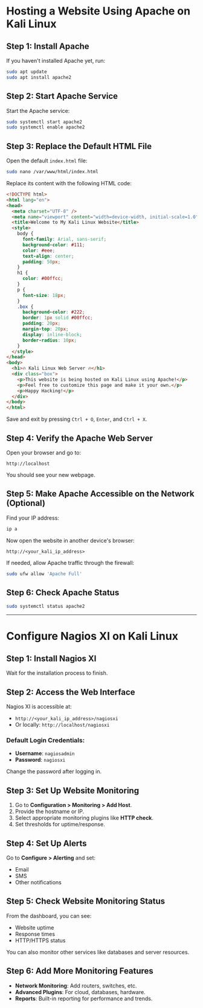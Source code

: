 # Hosting a Website Using Apache on Kali Linux

## Step 1: Install Apache

If you haven't installed Apache yet, run:

```bash
sudo apt update
sudo apt install apache2
```

## Step 2: Start Apache Service

Start the Apache service:

```bash
sudo systemctl start apache2
sudo systemctl enable apache2
```

## Step 3: Replace the Default HTML File

Open the default `index.html` file:

```bash
sudo nano /var/www/html/index.html
```

Replace its content with the following HTML code:

```html
<!DOCTYPE html>
<html lang="en">
<head>
  <meta charset="UTF-8" />
  <meta name="viewport" content="width=device-width, initial-scale=1.0"/>
  <title>Welcome to My Kali Linux Website</title>
  <style>
    body {
      font-family: Arial, sans-serif;
      background-color: #111;
      color: #eee;
      text-align: center;
      padding: 50px;
    }
    h1 {
      color: #00ffcc;
    }
    p {
      font-size: 18px;
    }
    .box {
      background-color: #222;
      border: 1px solid #00ffcc;
      padding: 20px;
      margin-top: 20px;
      display: inline-block;
      border-radius: 10px;
    }
  </style>
</head>
<body>
  <h1>🔥 Kali Linux Web Server 🔥</h1>
  <div class="box">
    <p>This website is being hosted on Kali Linux using Apache!</p>
    <p>Feel free to customize this page and make it your own.</p>
    <p>Happy Hacking!</p>
  </div>
</body>
</html>
```

Save and exit by pressing `Ctrl + O`, `Enter`, and `Ctrl + X`.

## Step 4: Verify the Apache Web Server

Open your browser and go to:

```
http://localhost
```

You should see your new webpage.

## Step 5: Make Apache Accessible on the Network (Optional)

Find your IP address:

```bash
ip a
```

Now open the website in another device's browser:

```
http://<your_kali_ip_address>
```

If needed, allow Apache traffic through the firewall:

```bash
sudo ufw allow 'Apache Full'
```

## Step 6: Check Apache Status

```bash
sudo systemctl status apache2
```

---

# Configure Nagios XI on Kali Linux

## Step 1: Install Nagios XI

Wait for the installation process to finish.

## Step 2: Access the Web Interface

Nagios XI is accessible at:

- `http://<your_kali_ip_address>/nagiosxi`
- Or locally: `http://localhost/nagiosxi`

### Default Login Credentials:

- **Username**: `nagiosadmin`
- **Password**: `nagiosxi`

Change the password after logging in.

## Step 3: Set Up Website Monitoring

1. Go to **Configuration > Monitoring > Add Host**.
2. Provide the hostname or IP.
3. Select appropriate monitoring plugins like **HTTP check**.
4. Set thresholds for uptime/response.

## Step 4: Set Up Alerts

Go to **Configure > Alerting** and set:

- Email
- SMS
- Other notifications

## Step 5: Check Website Monitoring Status

From the dashboard, you can see:

- Website uptime
- Response times
- HTTP/HTTPS status

You can also monitor other services like databases and server resources.

## Step 6: Add More Monitoring Features

- **Network Monitoring**: Add routers, switches, etc.
- **Advanced Plugins**: For cloud, databases, hardware.
- **Reports**: Built-in reporting for performance and trends.

